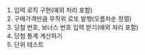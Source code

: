 1. 입력 로직 구현(예외 처리 포함)
2. 구매가격만큼 무작위 로또 발행(오름차순 정렬)
3. 당첨 번호, 보너스 번호 입력 받기(예외 처리 포함)
4. 당첨 통계 계산하기
5. 단위 테스트